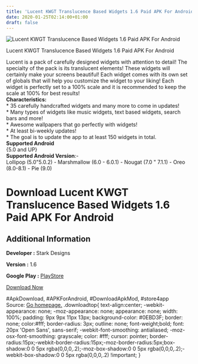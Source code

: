 ```yaml
---
title: 'Lucent KWGT Translucence Based Widgets 1.6 Paid APK For Android'
date: 2020-01-25T02:14:00+01:00
draft: false
---
```


![Lucent KWGT Translucence Based Widgets 1.6 Paid APK For Android](https://i0.wp.com/apkhome.net/wp-content/uploads/2020/01/Lucent-KWGT-Translucence-Based-Widgets-1.6-Paid.png "Lucent KWGT Translucence Based Widgets 1.6 Paid APK For Android")

  

Lucent KWGT Translucence Based Widgets 1.6 Paid APK For Android

Lucent is a pack of carefully designed widgets with attention to detail! The specialty of the pack is its translucent elements! These widgets will certainly make your screens beautiful! Each widget comes with its own set of globals that will help you customize the widget to your liking! Each widget is perfectly set to a 100% scale and it is recommended to keep the scale at 100% for best results!  
**Characteristics:**  
\* 35 carefully handcrafted widgets and many more to come in updates!  
\* Many types of widgets like music widgets, text based widgets, search bars and more!  
\* Awesome wallpapers that go perfectly with widgets!  
\* At least bi-weekly updates!  
\* The goal is to update the app to at least 150 widgets in total.  
**Supported Android**  
{5.0 and UP}  
**Supported Android Version**:-  
Lollipop (5.0"5.0.2) - Marshmallow (6.0 - 6.0.1) - Nougat (7.0 " 7.1.1) - Oreo (8.0-8.1) - Pie (9.0)

Download Lucent KWGT Translucence Based Widgets 1.6 Paid APK For Android
========================================================================

Additional Information
----------------------

**Developer :** Stark Designs

**Version :** 1.6

**Google Play :** [PlayStore](https://play.google.com/store/apps/details?id=lucentkwgt.kustom.pack)

  

[Download Now](https://store4app.co/post/lucent-kwgt-translucence-based-widgets-1-6-paid-apk-for-android_1579886957)

  
#ApkDownload, #APKForAndroid, #DownloadApkMod, #store4app  
Source: [Go homepage.](https://store4app.co/post/lucent-kwgt-translucence-based-widgets-1-6-paid-apk-for-android_1579886957) .downloadtop{ text-align:center; -webkit-appearance: none; -moz-appearance: none; appearance: none; width: 100%; padding: 9px 9px 11px 13px; background-color: #0EBD3F; border: none; color:#fff; border-radius: 3px; outline: none; font-weight;bold; font: 20px 'Open Sans', sans-serif; -webkit-font-smoothing: antialiased; -moz-osx-font-smoothing: grayscale; color: #fff; cursor: pointer; border-radius:15px;-webkit-border-radius:15px;-moz-border-radius:5px;box-shadow:0 0 5px rgba(0,0,0,.2);-moz-box-shadow:0 0 5px rgba(0,0,0,.2);-webkit-box-shadow:0 0 5px rgba(0,0,0,.2) !important; }